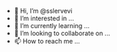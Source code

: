- 👋 Hi, I’m @sslervevi
- 👀 I’m interested in ...
- 🌱 I’m currently learning ...
- 💞️ I’m looking to collaborate on ...
- 📫 How to reach me ...

<!---
sslervevi/sslervevi is a ✨ special ✨ repository because its `README.md` (this file) appears on your GitHub profile.
You can click the Preview link to take a look at your changes.
--->
